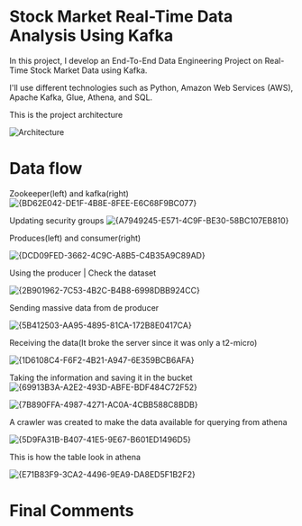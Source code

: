 # Stock Market Real-Time Data Analysis Using Kafka

In this project, I develop an End-To-End Data Engineering Project on Real-Time Stock Market Data using Kafka.

I'll use different technologies such as Python, Amazon Web Services (AWS), Apache Kafka, Glue, Athena, and SQL.

This is the project architecture

![Architecture](https://github.com/user-attachments/assets/b3cd878c-a907-4fab-9c4f-d69a1a2f57e7)

# Data flow


Zookeeper(left) and kafka(right)
![{BD62E042-DE1F-4B8E-8FEE-E6C68F9BC077}](https://github.com/user-attachments/assets/5b754768-08cb-48b6-a285-75c26f63be2f)

Updating security groups
![{A7949245-E571-4C9F-BE30-58BC107EB810}](https://github.com/user-attachments/assets/23f37768-09bc-46de-9722-c7374edd7fa7)

Produces(left) and consumer(right)

![{DCD09FED-3662-4C9C-A8B5-C4B35A9C89AD}](https://github.com/user-attachments/assets/9e625501-eca5-4803-9f47-c0a4cd595448)

Using the producer | Check the dataset

![{2B901962-7C53-4B2C-B4B8-6998DBB924CC}](https://github.com/user-attachments/assets/d9a49728-41ec-4a64-9c47-49d8610d8d21)

Sending massive data from de producer

![{5B412503-AA95-4895-81CA-172B8E0417CA}](https://github.com/user-attachments/assets/93a756f7-b8fe-49e7-8650-2b7ec85135b1)

Receiving the data(It broke the server since it was only a t2-micro)

![{1D6108C4-F6F2-4B21-A947-6E359BCB6AFA}](https://github.com/user-attachments/assets/49f00f52-3452-4abf-9ed7-f50ce301e2bc)

Taking the information and saving it in the bucket
![{69913B3A-A2E2-493D-ABFE-BDF484C72F52}](https://github.com/user-attachments/assets/47d957e4-3400-4f21-8b4e-ba9505ce1eff)

![{7B890FFA-4987-4271-AC0A-4CBB588C8BDB}](https://github.com/user-attachments/assets/7f4c1582-f738-4a7d-81da-580153d5f3ac)

A crawler was created to make the data available for querying from athena

![{5D9FA31B-B407-41E5-9E67-B601ED1496D5}](https://github.com/user-attachments/assets/85e107c1-0fc8-4e2e-a3d1-742c2ef0a7cb)

This is how the table look in athena

![{E71B83F9-3CA2-4496-9EA9-DA8ED5F1B2F2}](https://github.com/user-attachments/assets/315a516a-9faf-46fa-8418-c8e5693a5b3f)

# Final Comments
